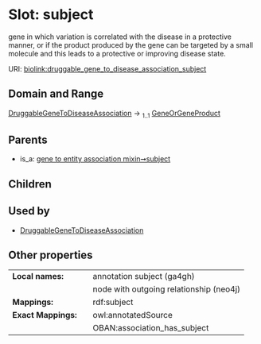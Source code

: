 
# Slot: subject


gene in which variation is correlated with the disease in a protective manner, or if the product produced by the gene can be targeted by a small molecule and this leads to a protective or improving disease state.

URI: [biolink:druggable_gene_to_disease_association_subject](https://w3id.org/biolink/vocab/druggable_gene_to_disease_association_subject)


## Domain and Range

[DruggableGeneToDiseaseAssociation](DruggableGeneToDiseaseAssociation.md) &#8594;  <sub>1..1</sub> [GeneOrGeneProduct](GeneOrGeneProduct.md)

## Parents

 *  is_a: [gene to entity association mixin➞subject](gene_to_entity_association_mixin_subject.md)

## Children


## Used by

 * [DruggableGeneToDiseaseAssociation](DruggableGeneToDiseaseAssociation.md)

## Other properties

|  |  |  |
| --- | --- | --- |
| **Local names:** | | annotation subject (ga4gh) |
|  | | node with outgoing relationship (neo4j) |
| **Mappings:** | | rdf:subject |
| **Exact Mappings:** | | owl:annotatedSource |
|  | | OBAN:association_has_subject |

